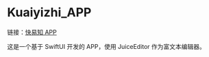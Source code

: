 # Kuaiyizhi_APP

链接：[快易知 APP](https://apps.apple.com/cn/app/%E5%BF%AB%E6%98%93%E7%9F%A5/id6457892799)

这是一个基于 SwiftUI 开发的 APP，使用 JuiceEditor 作为富文本编辑器。
